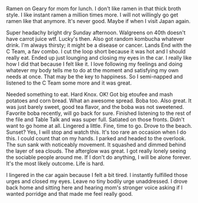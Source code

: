 Ramen on Geary for mom for lunch. I don't like ramen in that thick broth style. I like instant ramen a million times more. I will not willingly go get ramen like that anymore. It's never good. Maybe if when I visit Japan again.

Super headachy bright dry Sunday afternoon. Walgreens on 40th doesn't have carrot juice wtf. Lucky's then. Also got random kombucha whatever drink. I'm always thirsty; it might be a disease or cancer. Lands End with the C Team, a fav combo. I cut the loop short because it was hot and I should really eat. Ended up just lounging and closing my eyes in the car. I really like how I did that because I felt like it. I love following my feelings and doing whatever my body tells me to do at the moment and satisfying my own needs at once. That may be the key to happiness. So I semi-napped and listened to the C Team some more and it was great.

Needed something to eat. Hard Knox. OK! Got big etoufee and mash potatoes and corn bread. What an awesome spread. Boba too. Also great. It was just barely sweet, good tea flavor, and the boba was not sweetened. Favorite boba recently, will go back for sure. Finished listening to the rest of the file and Table Talk and was super full. Satiated on those fronts. Didn't want to go home at all. Lingered a little. Fine, time to go. Drove to the beach. Sunset? Yes, I will stop and watch this. It's too rare an occasion when I do this. I could count that on my hands. I parked and headed to the overlook. The sun sank with noticeably movement. It squashed and dimmed behind the layer of sea clouds. The afterglow was great. I got really lonely seeing the sociable people around me. If I don't do anything, I will be alone forever. It's the most likely outcome. Life is hard.

I lingered in the car again because I felt a bit tired. I instantly fulfilled those urges and closed my eyes. Leave no tiny bodily urge unaddressed. I drove back home and sitting here and hearing mom's stronger voice asking if I wanted porridge and that made me feel really good.

